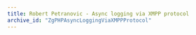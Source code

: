 ```yaml
---
title: Robert Petranovic - Async logging via XMPP protocol
archive_id: "ZgPHPAsyncLoggingViaXMPPProtocol"
---
```

